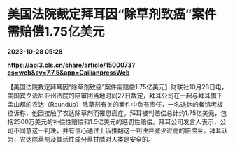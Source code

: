 # 美国法院裁定拜耳因“除草剂致癌”案件需赔偿1.75亿美元

**2023-10-28 05:28**

**https://api3.cls.cn/share/article/1500073?os=web&sv=7.7.5&app=CailianpressWeb**

【美国法院裁定拜耳因“除草剂致癌”案件需赔偿1.75亿美元】财联社10月28日电，美国宾夕法尼亚州法院的陪审团当地时间27日裁定，拜耳公司在一起与拜耳旗下孟山都的农达（Roundup）除草剂有关的案件中负有责任，一名退休的餐馆老板控诉称，他因接触了农达除草剂而罹患癌症。拜耳被判赔偿总计约1.75亿美元，包括2500万美元的补偿性赔偿和1.5亿美元的惩罚性赔偿。拜耳公司发言人表示，公司不同意这一判决，并有信心通过上诉推翻这一判决并减少过高的赔偿金。拜耳认为，农达除草剂及其活性成分草甘膦对人类是安全的。